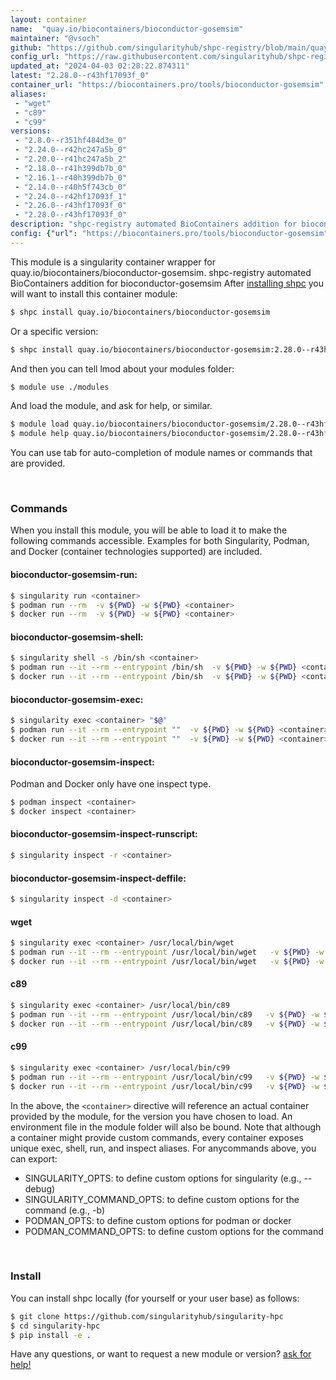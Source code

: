 ```yaml
---
layout: container
name:  "quay.io/biocontainers/bioconductor-gosemsim"
maintainer: "@vsoch"
github: "https://github.com/singularityhub/shpc-registry/blob/main/quay.io/biocontainers/bioconductor-gosemsim/container.yaml"
config_url: "https://raw.githubusercontent.com/singularityhub/shpc-registry/main/quay.io/biocontainers/bioconductor-gosemsim/container.yaml"
updated_at: "2024-04-03 02:28:22.874311"
latest: "2.28.0--r43hf17093f_0"
container_url: "https://biocontainers.pro/tools/bioconductor-gosemsim"
aliases:
 - "wget"
 - "c89"
 - "c99"
versions:
 - "2.8.0--r351hf484d3e_0"
 - "2.24.0--r42hc247a5b_0"
 - "2.20.0--r41hc247a5b_2"
 - "2.18.0--r41h399db7b_0"
 - "2.16.1--r40h399db7b_0"
 - "2.14.0--r40h5f743cb_0"
 - "2.24.0--r42hf17093f_1"
 - "2.26.0--r43hf17093f_0"
 - "2.28.0--r43hf17093f_0"
description: "shpc-registry automated BioContainers addition for bioconductor-gosemsim"
config: {"url": "https://biocontainers.pro/tools/bioconductor-gosemsim", "maintainer": "@vsoch", "description": "shpc-registry automated BioContainers addition for bioconductor-gosemsim", "latest": {"2.28.0--r43hf17093f_0": "sha256:9bbc6d43a1d22ca2b10e71a9f27d38c75d8b2ddeabc8e964873721c0e0e455ec"}, "tags": {"2.8.0--r351hf484d3e_0": "sha256:d190962b3f941f9b7f8928843b07367e8e2b77362fe7f9ed4edc6de4a826093d", "2.24.0--r42hc247a5b_0": "sha256:de5615604cf1674e57c0f950af96bbc3d16092027cefe08139e985642f93c3f7", "2.20.0--r41hc247a5b_2": "sha256:65eb0b680d4409d310c45d72507179e16db075cef56b22ea929fb70fd122fc91", "2.18.0--r41h399db7b_0": "sha256:6801a93f8dbb1200126d397a3e94a01901c9ab5a19fbc90fc9f9127c9d58e21b", "2.16.1--r40h399db7b_0": "sha256:ee802746877546f631da4d8ea61deda86f65ab66c74d7b09a2b82d6312d9b93f", "2.14.0--r40h5f743cb_0": "sha256:7acd3d6d488ff434f3706210dc9616bb8c7cd092b195d79e95d8b8e6b6740b51", "2.24.0--r42hf17093f_1": "sha256:4716275a9f533547f583dd607b8c7b757db4cbb7536a8c68d1a87dc7412ee484", "2.26.0--r43hf17093f_0": "sha256:ebc1632da0f32a593f0faec06511c336bbb13010086c1241cf0e80cde28dc1ff", "2.28.0--r43hf17093f_0": "sha256:9bbc6d43a1d22ca2b10e71a9f27d38c75d8b2ddeabc8e964873721c0e0e455ec"}, "docker": "quay.io/biocontainers/bioconductor-gosemsim", "aliases": {"wget": "/usr/local/bin/wget", "c89": "/usr/local/bin/c89", "c99": "/usr/local/bin/c99"}}
---
```


This module is a singularity container wrapper for quay.io/biocontainers/bioconductor-gosemsim.
shpc-registry automated BioContainers addition for bioconductor-gosemsim
After [installing shpc](#install) you will want to install this container module:


```bash
$ shpc install quay.io/biocontainers/bioconductor-gosemsim
```

Or a specific version:

```bash
$ shpc install quay.io/biocontainers/bioconductor-gosemsim:2.28.0--r43hf17093f_0
```

And then you can tell lmod about your modules folder:

```bash
$ module use ./modules
```

And load the module, and ask for help, or similar.

```bash
$ module load quay.io/biocontainers/bioconductor-gosemsim/2.28.0--r43hf17093f_0
$ module help quay.io/biocontainers/bioconductor-gosemsim/2.28.0--r43hf17093f_0
```

You can use tab for auto-completion of module names or commands that are provided.

<br>

### Commands

When you install this module, you will be able to load it to make the following commands accessible.
Examples for both Singularity, Podman, and Docker (container technologies supported) are included.

#### bioconductor-gosemsim-run:

```bash
$ singularity run <container>
$ podman run --rm  -v ${PWD} -w ${PWD} <container>
$ docker run --rm  -v ${PWD} -w ${PWD} <container>
```

#### bioconductor-gosemsim-shell:

```bash
$ singularity shell -s /bin/sh <container>
$ podman run --it --rm --entrypoint /bin/sh  -v ${PWD} -w ${PWD} <container>
$ docker run --it --rm --entrypoint /bin/sh  -v ${PWD} -w ${PWD} <container>
```

#### bioconductor-gosemsim-exec:

```bash
$ singularity exec <container> "$@"
$ podman run --it --rm --entrypoint ""  -v ${PWD} -w ${PWD} <container> "$@"
$ docker run --it --rm --entrypoint ""  -v ${PWD} -w ${PWD} <container> "$@"
```

#### bioconductor-gosemsim-inspect:

Podman and Docker only have one inspect type.

```bash
$ podman inspect <container>
$ docker inspect <container>
```

#### bioconductor-gosemsim-inspect-runscript:

```bash
$ singularity inspect -r <container>
```

#### bioconductor-gosemsim-inspect-deffile:

```bash
$ singularity inspect -d <container>
```


#### wget

```bash
$ singularity exec <container> /usr/local/bin/wget
$ podman run --it --rm --entrypoint /usr/local/bin/wget   -v ${PWD} -w ${PWD} <container> -c " $@"
$ docker run --it --rm --entrypoint /usr/local/bin/wget   -v ${PWD} -w ${PWD} <container> -c " $@"
```


#### c89

```bash
$ singularity exec <container> /usr/local/bin/c89
$ podman run --it --rm --entrypoint /usr/local/bin/c89   -v ${PWD} -w ${PWD} <container> -c " $@"
$ docker run --it --rm --entrypoint /usr/local/bin/c89   -v ${PWD} -w ${PWD} <container> -c " $@"
```


#### c99

```bash
$ singularity exec <container> /usr/local/bin/c99
$ podman run --it --rm --entrypoint /usr/local/bin/c99   -v ${PWD} -w ${PWD} <container> -c " $@"
$ docker run --it --rm --entrypoint /usr/local/bin/c99   -v ${PWD} -w ${PWD} <container> -c " $@"
```



In the above, the `<container>` directive will reference an actual container provided
by the module, for the version you have chosen to load. An environment file in the
module folder will also be bound. Note that although a container
might provide custom commands, every container exposes unique exec, shell, run, and
inspect aliases. For anycommands above, you can export:

 - SINGULARITY_OPTS: to define custom options for singularity (e.g., --debug)
 - SINGULARITY_COMMAND_OPTS: to define custom options for the command (e.g., -b)
 - PODMAN_OPTS: to define custom options for podman or docker
 - PODMAN_COMMAND_OPTS: to define custom options for the command

<br>

### Install

You can install shpc locally (for yourself or your user base) as follows:

```bash
$ git clone https://github.com/singularityhub/singularity-hpc
$ cd singularity-hpc
$ pip install -e .
```

Have any questions, or want to request a new module or version? [ask for help!](https://github.com/singularityhub/singularity-hpc/issues)